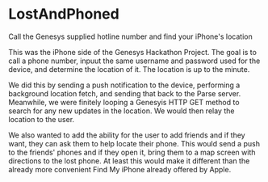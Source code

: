 # LostAndPhoned
Call the Genesys supplied hotline number and find your iPhone's location

This was the iPhone side of the Genesys Hackathon Project. The goal is to call a phone number, inpuut the same username and password used for the device, and determine the location of it. The location is up to the minute.

We did this by sending a push notification to the device, performing a background location fetch, and sending that back to the Parse server. Meanwhile, we were finitely looping a Genesyis HTTP GET method to search for any new updates in the location. We would then relay the location to the user.

We also wanted to add the ability for the user to add friends and if they want, they can ask them to help locate their phone. This would send a push to the friends' phones and if they open it, bring them to a map screen with directions to the lost phone. At least this would make it different than the already more convenient Find My iPhone already offered by Apple.
